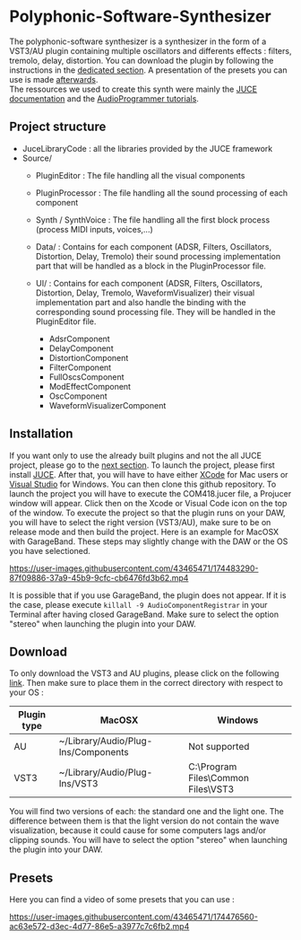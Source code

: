 # Polyphonic-Software-Synthesizer
The polyphonic-software synthesizer is a synthesizer in the form of a VST3/AU plugin containing multiple oscillators and differents effects : filters, tremolo, delay, distortion. You can download the plugin by following the instructions in the [dedicated section](#Download). A presentation of the presets you can use is made [afterwards](#Presets).  
The ressources we used to create this synth were mainly the [JUCE documentation](https://juce.com/learn/documentation) and the [AudioProgrammer tutorials](https://www.theaudioprogrammer.com/).
## Project structure
- JuceLibraryCode : all the libraries provided by the JUCE framework
- Source/ 
  - PluginEditor : The file handling all the visual components
  - PluginProcessor : The file handling all the sound processing of each component
  - Synth / SynthVoice : The file handling all the first block process (process MIDI inputs, voices,...)

  - Data/ : Contains for each component (ADSR, Filters, Oscillators, Distortion, Delay, Tremolo) their sound processing implementation part that will be handled as a block in the PluginProcessor file.

  - UI/ : Contains for each component (ADSR, Filters, Oscillators, Distortion, Delay, Tremolo, WaveformVisualizer) their visual implementation part and also handle the binding with the corresponding sound processing file. They will be handled in the PluginEditor file.

    - AdsrComponent
    - DelayComponent
    - DistortionComponent
    - FilterComponent
    - FullOscsComponent
    - ModEffectComponent
    - OscComponent
    - WaveformVisualizerComponent
## Installation 
If you want only to use the already built plugins and not the all JUCE project, please go to the [next section](#Download). To launch the project, please first install [JUCE](https://juce.com/get-juce/download). After that, you will have to have either [XCode](https://apps.apple.com/ch/app/xcode/id497799835?mt=12) for Mac users or [Visual Studio](https://visualstudio.microsoft.com/) for Windows. You can then clone this github repository. To launch the project you will have to execute the COM418.jucer file, a Projucer window will appear. Click then on the Xcode or Visual Code icon on the top of the window. To execute the project so that the plugin runs on your DAW, you will have to select the right version (VST3/AU), make sure to be on release mode and then build the project.  Here is an example for MacOSX with GarageBand. These steps may slightly change with the DAW or the OS you have selectioned.



https://user-images.githubusercontent.com/43465471/174483290-87f09886-37a9-45b9-9cfc-cb6476fd3b62.mp4



It is possible that if you use GarageBand, the plugin does not appear. If it is the case, please execute `killall -9 AudioComponentRegistrar` in your Terminal after having closed GarageBand. Make sure to select the option "stereo" when launching the plugin into your DAW.

## Download
To only download the VST3 and AU plugins, please click on the following [link](https://download-directory.github.io/?url=https%3A%2F%2Fgithub.com%2Fantoine-crettenand%2FPolyphonic-Software-Synthesizer%2Ftree%2Frelease%2Fplugins). Then make sure to place them in the correct directory with respect to your OS :

| Plugin type | MacOSX                              | Windows                            |
|-------------|-------------------------------------|------------------------------------|
| AU          | ~/Library/Audio/Plug-Ins/Components | Not supported                      |
| VST3        | ~/Library/Audio/Plug-Ins/VST3       | C:\Program Files\Common Files\VST3 |

You will find two versions of each: the standard one and the light one. The difference between them is that the light version do not contain the wave visualization, because it could cause for some computers lags and/or clipping sounds. You will have to select the option "stereo" when launching the plugin into your DAW.


## Presets
Here you can find a video of some presets that you can use :


https://user-images.githubusercontent.com/43465471/174476560-ac63e572-d3ec-4d77-86e5-a3977c7c6fb2.mp4






